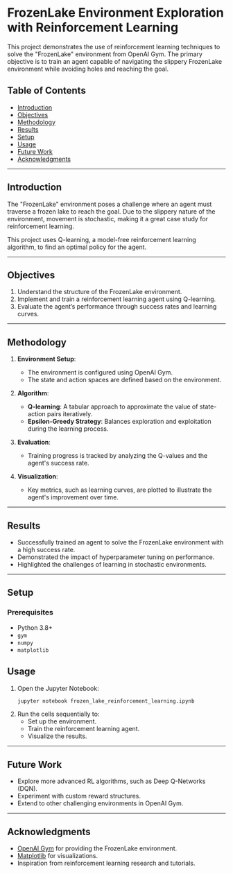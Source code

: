 # FrozenLake Environment Exploration with Reinforcement Learning

This project demonstrates the use of reinforcement learning techniques to solve the "FrozenLake" environment from OpenAI Gym. The primary objective is to train an agent capable of navigating the slippery FrozenLake environment while avoiding holes and reaching the goal.

## Table of Contents

- [Introduction](#introduction)
- [Objectives](#objectives)
- [Methodology](#methodology)
- [Results](#results)
- [Setup](#setup)
- [Usage](#usage)
- [Future Work](#future-work)
- [Acknowledgments](#acknowledgments)

---

## Introduction

The "FrozenLake" environment poses a challenge where an agent must traverse a frozen lake to reach the goal. Due to the slippery nature of the environment, movement is stochastic, making it a great case study for reinforcement learning.

This project uses Q-learning, a model-free reinforcement learning algorithm, to find an optimal policy for the agent.

---

## Objectives

1. Understand the structure of the FrozenLake environment.
2. Implement and train a reinforcement learning agent using Q-learning.
3. Evaluate the agent’s performance through success rates and learning curves.

---

## Methodology

1. **Environment Setup**:
   - The environment is configured using OpenAI Gym.
   - The state and action spaces are defined based on the environment.

2. **Algorithm**:
   - **Q-learning**: A tabular approach to approximate the value of state-action pairs iteratively.
   - **Epsilon-Greedy Strategy**: Balances exploration and exploitation during the learning process.

3. **Evaluation**:
   - Training progress is tracked by analyzing the Q-values and the agent's success rate.

4. **Visualization**:
   - Key metrics, such as learning curves, are plotted to illustrate the agent's improvement over time.

---

## Results

- Successfully trained an agent to solve the FrozenLake environment with a high success rate.
- Demonstrated the impact of hyperparameter tuning on performance.
- Highlighted the challenges of learning in stochastic environments.

---

## Setup

### Prerequisites
- Python 3.8+
- `gym`
- `numpy`
- `matplotlib`

## Usage

1. Open the Jupyter Notebook:
   ```bash
   jupyter notebook frozen_lake_reinforcement_learning.ipynb
   ```
2. Run the cells sequentially to:
   - Set up the environment.
   - Train the reinforcement learning agent.
   - Visualize the results.

---

## Future Work

- Explore more advanced RL algorithms, such as Deep Q-Networks (DQN).
- Experiment with custom reward structures.
- Extend to other challenging environments in OpenAI Gym.

---

## Acknowledgments

- [OpenAI Gym](https://gym.openai.com/) for providing the FrozenLake environment.
- [Matplotlib](https://matplotlib.org/) for visualizations.
- Inspiration from reinforcement learning research and tutorials.
